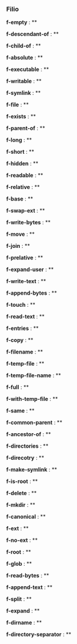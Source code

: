 ### Filio

**f-empty** : **

**f-descendant-of** : **

**f-child-of** : **

**f-absolute** : **

**f-executable** : **

**f-writable** : **

**f-symlink** : **

**f-file** : **

**f-exists** : **

**f-parent-of** : **

**f-long** : **

**f-short** : **

**f-hidden** : **

**f-readable** : **

**f-relative** : **

**f-base** : **

**f-swap-ext** : **

**f-write-bytes** : **

**f-move** : **

**f-join** : **

**f-prelative** : **

**f-expand-user** : **

**f-write-text** : **

**f-append-bytes** : **

**f-touch** : **

**f-read-text** : **

**f-entries** : **

**f-copy** : **

**f-filename** : **

**f-temp-file** : **

**f-temp-file-name** : **

**f-full** : **

**f-with-temp-file** : **

**f-same** : **

**f-common-parent** : **

**f-ancestor-of** : **

**f-directories** : **

**f-direcotry** : **

**f-make-symlink** : **

**f-is-root** : **

**f-delete** : **

**f-mkdir** : **

**f-canonical** : **

**f-ext** : **

**f-no-ext** : **

**f-root** : **

**f-glob** : **

**f-read-bytes** : **

**f-append-text** : **

**f-split** : **

**f-expand** : **

**f-dirname** : **


**f-directory-separator** : **

